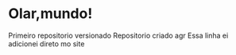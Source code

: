 # Olar,mundo!
 Primeiro repositorio versionado 
Repositorio criado agr 
Essa linha ei adicionei direto mo site 
